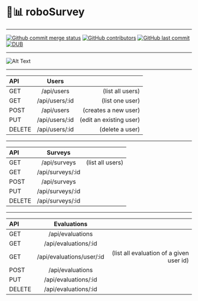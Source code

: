 # 🤖📊 roboSurvey
***
[![Github commit merge status](https://img.shields.io/github/commit-status/badges/shields/master/5d4ab86b1b5ddfb3c4a70a70bd19932c52603b8c.svg)](https://github.com/ofuen/roboSurvey)
[![GitHub contributors](https://img.shields.io/github/contributors/ofuen/roboSurvey.svg)](https://github.com/Dsalazar9/Project-2/)
[![GitHub last commit](https://img.shields.io/github/last-commit/ofuen/roboSurvey.svg)](https://github.com/Dsalazar9/Project-2/)
[![DUB](https://img.shields.io/dub/l/vibe-d.svg)](https://opensource.org/licenses/MIT)
***
![Alt Text](https://cdn.dribbble.com/users/37530/screenshots/2937858/drib_blink_bot.gif)

***
| API | Users |  |
| :---         |     :---:      |          ---: |
| GET   | /api/users     | (list all users)    |
| GET     | /api/users/:id       | (list one user)      |
| POST     | /api/users       | (creates a new user)      |
| PUT     | /api/users/:id       | (edit an existing user)      |
| DELETE     | /api/users/:id       | (delete a user)      |
***
| API | Surveys  |  |
| :---         |     :---:      |          ---: |
| GET   | /api/surveys     | (list all users)    |
| GET     | /api/surveys/:id       |       |
| POST     | /api/surveys       |       |
| PUT     | /api/surveys/:id       |       |
| DELETE     | /api/surveys/:id       |       |
***
| API | Evaluations  |  |
| :---         |     :---:      |          ---: |
| GET   | /api/evaluations     |     |
| GET     | /api/evaluations/:id       |       |
| GET     | /api/evaluations/user/:id       | (list all evaluation of a given user id)      |
| POST     | /api/evaluations       |       |
| PUT     | /api/evaluations/:id       |       |
| DELETE     | /api/evaluations/:id       |      
